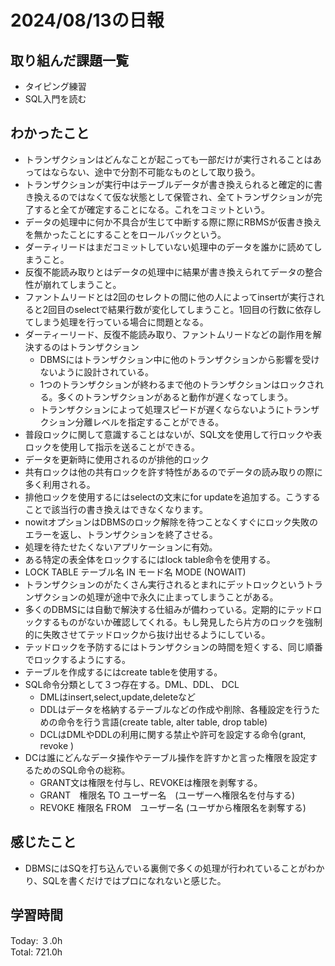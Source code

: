 # 2024/08/13の日報
## 取り組んだ課題一覧
* タイピング練習
* SQL入門を読む
## わかったこと
* トランザクションはどんなことが起こっても一部だけが実行されることはあってはならない、途中で分割不可能なものとして取り扱う。
* トランザクションが実行中はテーブルデータが書き換えられると確定的に書き換えるのではなくて仮な状態として保管され、全てトランザクションが完了すると全てが確定することになる。これをコミットという。
* データの処理中に何か不具合が生じて中断する際に際にRBMSが仮書き換えを無かったことにすることをロールバックという。
* ダーティリードはまだコミットしていない処理中のデータを誰かに読めてしまうこと。
* 反復不能読み取りとはデータの処理中に結果が書き換えられてデータの整合性が崩れてしまうこと。
* ファントムリードとは2回のセレクトの間に他の人によってinsertが実行されると2回目のselectで結果行数が変化してしまうこと。1回目の行数に依存してしまう処理を行っている場合に問題となる。
* ダーティーリード、反復不能読み取り、ファントムリードなどの副作用を解決するのはトランザクション
  *  DBMSにはトランザクション中に他のトランザクションから影響を受けないように設計されている。
  *  1つのトランザクションが終わるまで他のトランザクションはロックされる。多くのトランザクションがあると動作が遅くなってしまう。
  *  トランザクションによって処理スピードが遅くならないようにトランザクション分離レベルを指定することができる。
* 普段ロックに関して意識することはないが、SQL文を使用して行ロックや表ロックを使用して指示を送ることができる。
* データを更新時に使用されるのが排他的ロック
* 共有ロックは他の共有ロックを許す特性があるのでデータの読み取りの際に多く利用される。
* 排他ロックを使用するにはselectの文末にfor updateを追加する。こうすることで該当行の書き換えはできなくなります。
* nowitオプションはDBMSのロック解除を待つことなくすぐにロック失敗のエラーを返し、トランザクションを終了させる。
 * 処理を待たせたくないアプリケーションに有効。
* ある特定の表全体をロックするにはlock table命令を使用する。
 *  LOCK TABLE テーブル名 IN モード名 MODE (NOWAIT)
* トランザクションのがたくさん実行されるとまれにデットロックというトランザクションの処理が途中で永久に止まってしまうことがある。
 * 多くのDBMSには自動で解決する仕組みが備わっている。定期的にテッドロックするものがないか確認してくれる。もし発見したら片方のロックを強制的に失敗させてテッドロックから抜け出せるようにしている。
 * テッドロックを予防するにはトランザクションの時間を短くする、同じ順番でロックするようにする。
 * テーブルを作成するにはcreate tableを使用する。
 * SQL命令分類として３つ存在する。DML、DDL、 DCL
   * DMLはinsert,select,update,deleteなど
   * DDLはデータを格納するテーブルなどの作成や削除、各種設定を行うための命令を行う言語(create table, alter table, drop table)
   * DCLはDMLやDDLの利用に関する禁止や許可を設定する命令(grant, revoke )
 * DCは誰にどんなデータ操作やテーブル操作を許すかと言った権限を設定するためのSQL命令の総称。
   * GRANT文は権限を付与し、REVOKEは権限を剥奪する。
   * GRANT　権限名 TO ユーザー名　(ユーザーへ権限名を付与する)
   * REVOKE 権限名 FROM　ユーザー名 (ユーザから権限名を剥奪する)               
## 感じたこと
* DBMSにはSQを打ち込んでいる裏側で多くの処理が行われていることがわかり、SQLを書くだけではプロになれないと感じた。
## 学習時間
Today: ３.0h<br>
Total: 721.0h
